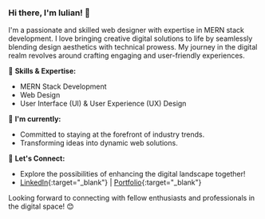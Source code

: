 ### Hi there, I'm Iulian! 👋

I'm a passionate and skilled web designer with expertise in MERN stack development. I love bringing creative digital solutions to life by seamlessly blending design aesthetics with technical prowess. My journey in the digital realm revolves around crafting engaging and user-friendly experiences.

🚀 **Skills & Expertise:**
- MERN Stack Development
- Web Design
- User Interface (UI) & User Experience (UX) Design

🌱 **I'm currently:**
- Committed to staying at the forefront of industry trends.
- Transforming ideas into dynamic web solutions.

🤝 **Let's Connect:**
- Explore the possibilities of enhancing the digital landscape together!
- [LinkedIn](https://www.linkedin.com/in/iulian-stan-46596b1bb/){:target="_blank"} | [Portfolio](https://www.julianstan.com){:target="_blank"}

Looking forward to connecting with fellow enthusiasts and professionals in the digital space! 😊
